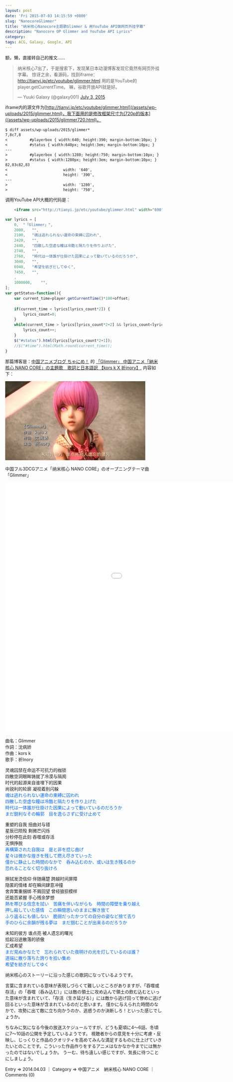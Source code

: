 ```yaml
---
layout: post
date: 'Fri 2015-07-03 14:15:59 +0800'
slug: "NanocoreGlimmer"
title: "纳米核心Nanocore主题歌Glimmer & 用YouTube API做网页外挂字幕"
description: "Nanocore OP Glimmer and YouTube API Lyrics"
category: 
tags: ACG, Galaxy, Google, API
---
```


额，懒，直接转自己的推文……

<blockquote class="twitter-tweet" lang="en"><p lang="zh" dir="ltr">纳米核心7出了，于是搜索下，发现某日本动漫博客发现它竟然有网页外挂字幕。&#10;惊讶之余，看源码，找到iframe：<a href="/assets/wp-uploads/2015/glimmer.html">http://tianyi.jp/etc/youtube/glimmer.html</a>&#10;用的是YouTube的player.getCurrentTime。&#10;&#10;嘛，谷歌开放API就是好。</p>&mdash; Yuuki Galaxy (@galaxy001) <a href="https://twitter.com/galaxy001/status/616842656727986176">July 3, 2015</a></blockquote>

iframe内的源文件为[http://tianyi.jp/etc/youtube/glimmer.html](/assets/wp-uploads/2015/glimmer.html)，我下面用的是修改框架尺寸为[720p的版本](/assets/wp-uploads/2015/glimmer720.html)。

	$ diff assets/wp-uploads/2015/glimmer*
	7,8c7,8
	<          #playerbox { width:640; height:390; margin-bottom:10px; }
	<          #status { width:640px; height:3em; margin-bottom:10px; }
	---
	>          #playerbox { width:1280; height:750; margin-bottom:10px; }
	>          #status { width:1280px; height:3em; margin-bottom:10px; }
	82,83c82,83
	<                         width: '640',
	<                         height: '390',
	---
	>                         width: '1280',
	>                         height: '750',

调用YouTube API大概的代码是：

````HTML
	<iframe src="http://tianyi.jp/etc/youtube/glimmer.html" width="690" height="480" frameborder="0" allowfullscreen=""> </iframe>
````

````JavaScript
var lyrics = [
	0,	"「Glimmer」", 
	2000,	"",
	2100,	"魂は逃れられない運命の束縛に囚われ",
	2420,	"",
	2440,	"四散した空虚な瞳は冷酷と隔たりを作り上げた",
	2740,	"",
	2760,	"時代は一体誰が仕掛けた因果によって動いているのだろうか",
	3040,	"",
	6940,	"希望を紡ぎだしてゆく",
	7450,	"",
	,
	1000000,	"",
];
var getStatus=function(){
	var current_time=player.getCurrentTime()*100+offset;

	if(current_time < lyrics[lyrics_count*2]) {
		lyrics_count=0;
	}
	while(current_time > lyrics[lyrics_count*2+2] && lyrics_count<lyrics_count_end) {
		lyrics_count++;
	}
	$("#status").html(lyrics[lyrics_count*2+1]);
	//$("#time").html(Math.round(current_time));
}
````

那篇博客是：[中国アニメブログ ちゃにめ！](http://chinanime.blog.fc2.com/) 的 [「Glimmer」 中国アニメ「納米核心 NANO CORE」の主題歌　歌詞と日本語訳 【kors k X 祈inory】](http://chinanime.blog.fc2.com/blog-entry-558.html), 内容如下：

![Glimmer 作詞沈病娇 作曲kors k 歌手祈Inory](/assets/images/2015/NanocoreGlimmer.ap61.jpg)

中国フル3DCGアニメ「纳米核心 NANO CORE」のオープニングテーマ曲「Glimmer」 

<iframe src="/assets/wp-uploads/2015/glimmer720.html" width="1282" height="800" frameborder="0"> </iframe>


曲名：Glimmer  
作詞：沈病娇  
作曲：kors k  
歌手：祈Inory  


灵魂囚禁在命运不可抗力的枷锁  
四散空洞眼眸铸就了冷漠与隔阂  
时代的起源来自谁埋下的因果  
尚锐利的轮廓 凝视着别闪躲  
<font color="#0066FF">魂は逃れられない運命の束縛に囚われ  
四散した空虚な瞳は冷酷と隔たりを作り上げた  
時代は一体誰が仕掛けた因果によって動いているのだろうか  
まだ鋭利なその輪郭　目を逸らさずに受け止めて</font>

重塑的自我 扭曲对与错  
星辰已陨殁 剩微芒闪烁  
分秒停在此刻 吞噬或存活  
无惧挣脱  
<font color="#0066FF">再構築された自我は　是と非を捻じ曲げ  
星々は微かな煌きを残して燃え尽きていった  
僅かに静止した時間のなかで　呑み込むのか、或いは生き残るのか  
恐れることなく切り抜けろ</font>

擦拭发烫信仰 伴随痛楚 跨越时间屏障  
隐匿的情绪 却在瞬间肆意冲撞  
舍弃繁重捆绑 不屑回望 曾经狼狈模样  
还能否紧握 手心残余梦想  
<font color="#0066FF">熱を帯びる信念を拭い　苦痛を伴いながらも　時間の障壁を乗り越え  
押し殺していた感情　この瞬間思いのままに解き放て  
ふり返るにも値しない　脆弱だったかつての自分の姿など捨て去り  
手のひらに余韻が残る夢は　まだ掴むことが出来るのだろうか</font>

未知的彼方 谁点亮 被人遗忘的曙光  
拾起沿途散落的骄傲  
汇成希望  
<font color="#0066FF">まだ見ぬかなたで　忘れられていた夜明けの光を灯しているのは誰？  
道端に散り落ちた誇りを拾い集め  
希望を紡ぎだしてゆく</font>





纳米核心のストーリーに沿った感じの歌詞になっているようです。

言葉に含まれている意味が表現しづらくて難しいところがありますが、「吞噬或存活」の「吞噬（呑み込む）」には敵の領土に攻め込んで領土の飲む込むといった意味が含まれていて、「存活（生き延びる）」には敵から逃げ回って惨めに逃げ回るといった意味が含まれているのだと思います。
僅かに与えられた時間のなかで、攻勢に出て敵に立ち向かうのか、逃惑うのか決断しろ！といった感じでしょうか。


ちなみに気になる今後の放送スケジュールですが、どうも夏頃に4～6話、冬頃に7～10話の公開を予定しているようです。
視聴者からの意見を十分に考慮・反映し、じっくりと作品のクオリティを高めてみんな満足するものに仕上げていきたいとのことです。こういった作品作りをするアニメはなかなか今までには無かったのではないでしょうか。
うーむ、待ち遠しい感じですが、気長に待つことにしましょう。

Entry ⇒ 2014.04.03 ｜ Category ⇒ 中国アニメ　納米核心 NANO CORE ｜ Comments (0)
